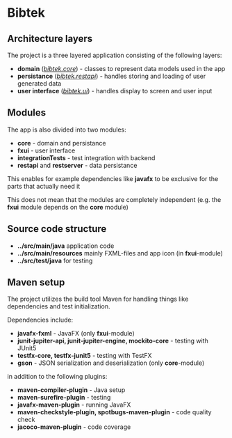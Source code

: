 # Bibtek


## Architecture layers

The project is a three layered application consisting of the following layers:

- **domain** (*[bibtek.core](core/src/main/java/bibtek/core)*) - classes to represent data models used in the app
- **persistance** (*[bibtek.restapi](core/src/main/java/bibtek/restapi)*) - handles storing and loading of user generated data
- **user interface** (*[bibtek.ui](fxui/src/main/java/bibtek/ui)*) - handles display to screen and user input

## Modules

The app is also divided into two modules:
- **core** - domain and persistance
- **fxui** - user interface
- **integrationTests** - test integration with backend
- **restapi** and **restserver** - data persistance 

This enables for example dependencies like **javafx** to be exclusive for the parts that actually need it

This does not mean that the modules are completely independent (e.g. the **fxui** module depends on the **core** module)

## Source code structure

- **../src/main/java** application code
- **../src/main/resources** mainly FXML-files and app icon (in **fxui**-module)
- **../src/test/java** for testing



## Maven setup

The project utilizes the build tool Maven for handling things like dependencies and test initialization.

Dependencies include:

- **javafx-fxml** - JavaFX (only **fxui**-module)
- **junit-jupiter-api, junit-jupiter-engine, mockito-core** - testing with JUnit5
- **testfx-core, testfx-junit5** - testing with TestFX
- **gson** - JSON serialization and deserialization  (only **core**-module)

in addition to the following plugins:

- **maven-compiler-plugin** - Java setup
- **maven-surefire-plugin** - testing
- **javafx-maven-plugin** - running JavaFX
- **maven-checkstyle-plugin, spotbugs-maven-plugin** - code quality check
- **jacoco-maven-plugin** - code coverage